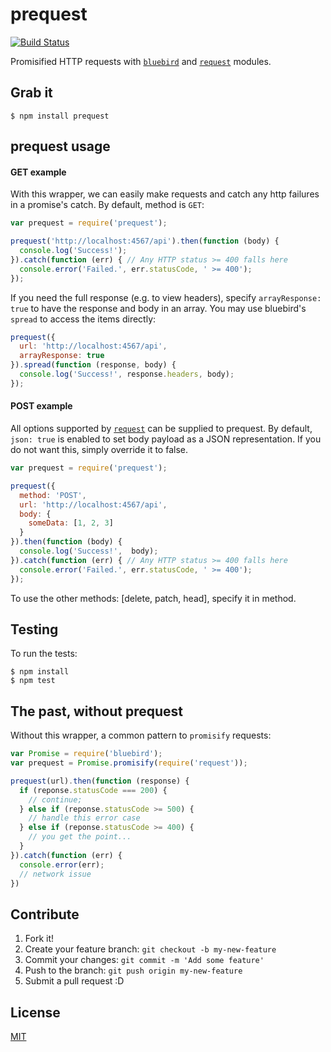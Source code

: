 # prequest
[![Build Status](https://travis-ci.org/alyssaq/prequest.png?branch=master)](https://travis-ci.org/alyssaq/prequest)

Promisified HTTP requests with [`bluebird`](https://github.com/petkaantonov/bluebird/blob/master/API.md) and [`request`](https://github.com/mikeal/request) modules.

## Grab it

    $ npm install prequest

## prequest usage
#### GET example
With this wrapper, we can easily make requests and catch any http failures in a promise's catch. By default, method is `GET`:
```js
var prequest = require('prequest');

prequest('http://localhost:4567/api').then(function (body) {
  console.log('Success!');
}).catch(function (err) { // Any HTTP status >= 400 falls here
  console.error('Failed.', err.statusCode, ' >= 400');
});

```

If you need the full response (e.g. to view headers), specify `arrayResponse: true` to have the response and body in an array. You may use bluebird's `spread` to access the items directly:
```js
prequest({
  url: 'http://localhost:4567/api',
  arrayResponse: true
}).spread(function (response, body) {
  console.log('Success!', response.headers, body);
});
```

#### POST example
All options supported by [`request`](https://github.com/mikeal/request) can be supplied to prequest.
By default, `json: true` is enabled to set body payload as a JSON representation. If you do not want this, simply override it to false.
```js
var prequest = require('prequest');

prequest({
  method: 'POST',
  url: 'http://localhost:4567/api',
  body: {
    someData: [1, 2, 3]
  }
}).then(function (body) {
  console.log('Success!',  body);
}).catch(function (err) { // Any HTTP status >= 400 falls here
  console.error('Failed.', err.statusCode, ' >= 400');
});
```

To use the other methods: [delete, patch, head], specify it in method.

## Testing

To run the tests:

    $ npm install
    $ npm test

## The past, without prequest
Without this wrapper, a common pattern to `promisify` requests:
```js
var Promise = require('bluebird');
var prequest = Promise.promisify(require('request'));

prequest(url).then(function (response) {
  if (reponse.statusCode === 200) {
    // continue;
  } else if (reponse.statusCode >= 500) {
    // handle this error case
  } else if (reponse.statusCode >= 400) {
    // you get the point...
  }
}).catch(function (err) {
  console.error(err);
  // network issue
})
```
## Contribute
1. Fork it!
2. Create your feature branch: `git checkout -b my-new-feature`
3. Commit your changes: `git commit -m 'Add some feature'`
4. Push to the branch: `git push origin my-new-feature`
5. Submit a pull request :D

## License
[MIT](http://alyssaq.github.io/mit-license/)
